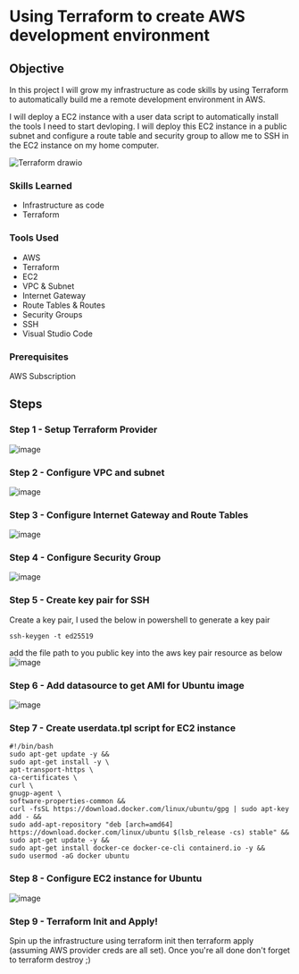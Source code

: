 # Using Terraform to create AWS development environment

## Objective
In this project I will grow my infrastructure as code skills by using Terraform to automatically build me a remote development environment in AWS.

I will deploy a EC2 instance with a user data script to automatically install the tools I need to start devloping. I will deploy this EC2 instance in a public subnet and configure a route table and security group to allow me to SSH in the EC2 instance on my home computer.

![Terraform drawio](https://github.com/user-attachments/assets/0f8d6f4e-f6b1-4f14-8433-5b36d4f68952)


### Skills Learned

- Infrastructure as code
- Terraform

### Tools Used

- AWS
- Terraform
- EC2
- VPC & Subnet
- Internet Gateway
- Route Tables & Routes
- Security Groups
- SSH
- Visual Studio Code

### Prerequisites 
AWS Subscription

## Steps

### Step 1 - Setup Terraform Provider
![image](https://github.com/user-attachments/assets/ee1ce4fe-dc64-43d4-8628-8b208a88ef3f)

### Step 2 - Configure VPC and subnet

![image](https://github.com/user-attachments/assets/c9e6d277-ffe6-442d-88fd-526c5fcdce14)

### Step 3 - Configure Internet Gateway and Route Tables

![image](https://github.com/user-attachments/assets/78c2dd42-5829-44d0-9aff-ae7fb7e35882)

### Step 4 - Configure Security Group
![image](https://github.com/user-attachments/assets/8f94002d-a3e6-46e8-894c-a1af22930d5a)

### Step 5 - Create key pair for SSH
Create a key pair, I used the below in powershell to generate a key pair
```
ssh-keygen -t ed25519
```
add the file path to you public key into the aws key pair resource as below
![image](https://github.com/user-attachments/assets/7d2f0760-e755-47cd-9ecb-149f839da5fc)

### Step 6 - Add datasource to get AMI for Ubuntu image
![image](https://github.com/user-attachments/assets/9837ea58-6c9c-45f0-bb4d-ee263660fcf9)

### Step 7 - Create userdata.tpl script for EC2 instance
```
#!/bin/bash
sudo apt-get update -y &&
sudo apt-get install -y \
apt-transport-https \
ca-certificates \
curl \
gnugp-agent \
software-properties-common &&
curl -fsSL https://download.docker.com/linux/ubuntu/gpg | sudo apt-key add - &&
sudo add-apt-repository "deb [arch=amd64] https://download.docker.com/linux/ubuntu $(lsb_release -cs) stable" &&
sudo apt-get update -y &&
sudo apt-get install docker-ce docker-ce-cli containerd.io -y &&
sudo usermod -aG docker ubuntu
```

### Step 8 - Configure EC2 instance for Ubuntu
![image](https://github.com/user-attachments/assets/780db96c-6f28-472f-94ca-5472c65a8840)

### Step 9 - Terraform Init and Apply!
Spin up the infrastructure using terraform init then terraform apply (assuming AWS provider creds are all set). Once you're all done don't forget to terraform destroy ;)







